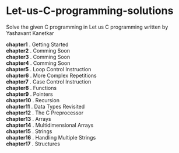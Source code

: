 # Let-us-C-programming-solutions
Solve the given C programming in Let us C programming written by Yashavant Kanetkar

**chapter1** . Getting Started  
**chapter2** . Comming Soon  
**chapter3** . Comming Soon  
**chapter4** . Comming Soon  
**chapter5** . Loop Control Instruction  
**chapter6** . More Complex Repetitions  
**chapter7** . Case Control Instruction  
**chapter8** . Functions   
**chapter9** . Pointers   
**chapter10** . Recursion   
**chapter11** . Data Types Revisited   
**chapter12** . The C Preprocessor   
**chapter13** . Arrays   
**chapter14** . Multidimensional Arrays   
**chapter15** . Strings   
**chapter16** . Handling Multiple Strings   
**chapter17** . Structures   
